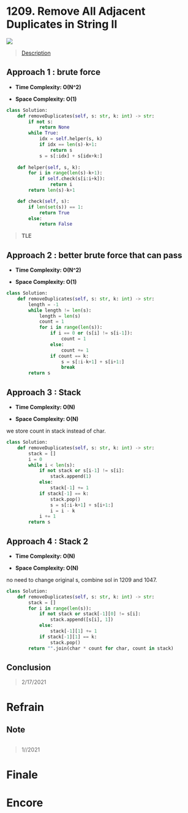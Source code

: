 # 1209. Remove All Adjacent Duplicates in String II

![](https://img.shields.io/badge/Difficulty-Medium-%23f0ad4e)

> [Description](https://leetcode.com/problems/remove-all-adjacent-duplicates-in-string-ii/)

## Approach 1 : brute force

- **Time Complexity: O(N^2)**

- **Space Complexity: O(1)**

```python
class Solution:
    def removeDuplicates(self, s: str, k: int) -> str:
        if not s:
            return None
        while True:
            idx = self.helper(s, k)
            if idx == len(s)-k+1:
                return s
            s = s[:idx] + s[idx+k:]
    
    def helper(self, s, k):
        for i in range(len(s)-k+1):
            if self.check(s[i:i+k]):
                return i
        return len(s)-k+1

    def check(self, s):
        if len(set(s)) == 1:
            return True
        else:
            return False
```

> **TLE**

## Approach 2 : better brute force that can pass

- **Time Complexity: O(N^2)**

- **Space Complexity: O(1)**

```python
class Solution:
    def removeDuplicates(self, s: str, k: int) -> str:
        length = -1
        while length != len(s):
            length = len(s)
            count = 1
            for i in range(len(s)):
                if i == 0 or (s[i] != s[i-1]):
                    count = 1
                else:
                    count += 1
                if count == k:
                    s = s[:i-k+1] + s[i+1:]
                    break
        return s
```

## Approach 3 : Stack

- **Time Complexity: O(N)**

- **Space Complexity: O(N)**

we store count in stack instead of char.

```python
class Solution:
    def removeDuplicates(self, s: str, k: int) -> str:
        stack = []
        i = 0
        while i < len(s):
            if not stack or s[i-1] != s[i]:
                stack.append(1)
            else:
                stack[-1] += 1
            if stack[-1] == k:
                stack.pop()
                s = s[:i-k+1] + s[i+1:]
                i = i - k
            i += 1
        return s
```

## Approach 4 : Stack 2

- **Time Complexity: O(N)**

- **Space Complexity: O(N)**

no need to change original s, combine sol in 1209 and 1047.

```python
class Solution:
    def removeDuplicates(self, s: str, k: int) -> str:
        stack = []
        for i in range(len(s)):
            if not stack or stack[-1][0] != s[i]:
                stack.append([s[i], 1])
            else:
                stack[-1][1] += 1
            if stack[-1][1] == k:
                stack.pop()
        return "".join(char * count for char, count in stack)
```


## Conclusion

> 2/17/2021

# Refrain

## Note

```python

```

> 1//2021

# Finale

# Encore